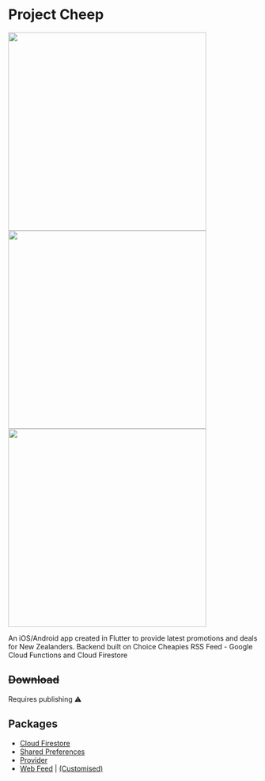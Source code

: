 # Project Cheep 
<img src="https://i.imgur.com/mwnwBZ5.gif" height="400"/> <img src="https://i.imgur.com/6wTNND0.gif" height="400"/> <img src="https://imgur.com/lDtk0lN.gif" height="400"/>

An iOS/Android app created in Flutter to provide latest promotions and deals for New Zealanders.
Backend built on Choice Cheapies RSS Feed - Google Cloud Functions and Cloud Firestore

## ~~Download~~
Requires publishing ⚠️

## Packages
- [Cloud Firestore](https://pub.dev/packages/cloud_firestore)
- [Shared Preferences](https://pub.dev/packages/shared_preferences)
- [Provider](https://pub.dev/packages/provider)
- [Web Feed](https://pub.dev/packages/webfeed) | [(Customised)](https://github.com/json469/webfeed)
